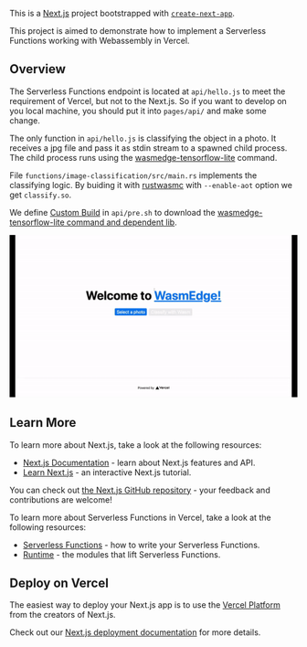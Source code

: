 This is a [Next.js](https://nextjs.org/) project bootstrapped with [`create-next-app`](https://github.com/vercel/next.js/tree/canary/packages/create-next-app).

This project is aimed to demonstrate how to implement a Serverless Functions working with Webassembly in Vercel.

## Overview

The Serverless Functions endpoint is located at `api/hello.js` to meet the requirement of Vercel, but not to the Next.js. So if you want to develop on you local machine, you should put it into `pages/api/` and make some change.

The only function in `api/hello.js` is classifying the object in a photo. It receives a jpg file and pass it as stdin stream to a spawned child process. The child process runs using the [wasmedge-tensorflow-lite](https://github.com/second-state/WasmEdge-tensorflow-tools) command.

File `functions/image-classification/src/main.rs` implements the classifying logic. By buiding it with [rustwasmc](https://github.com/second-state/rustwasmc) with `--enable-aot` option we get `classify.so`.

We define [Custom Build](https://vercel.com/docs/runtimes?query=vercel-build#advanced-usage/advanced-node-js-usage/custom-build-step-for-node-js) in `api/pre.sh` to download the [wasmedge-tensorflow-lite command and dependent lib](https://github.com/second-state/WasmEdge-tensorflow-tools#run-wasmedge-tensorflow-tools). 

![](/vercel-wasmedge-runtime.gif)


## Learn More

To learn more about Next.js, take a look at the following resources:

- [Next.js Documentation](https://nextjs.org/docs) - learn about Next.js features and API.
- [Learn Next.js](https://nextjs.org/learn) - an interactive Next.js tutorial.

You can check out [the Next.js GitHub repository](https://github.com/vercel/next.js/) - your feedback and contributions are welcome!

To learn more about Serverless Functions in Vercel, take a look at the following resources:

- [Serverless Functions](https://vercel.com/docs/serverless-functions/introduction) - how to write your Serverless Functions.
- [Runtime](https://vercel.com/docs/runtimes) - the modules that lift Serverless Functions.

## Deploy on Vercel

The easiest way to deploy your Next.js app is to use the [Vercel Platform](https://vercel.com/import?utm_medium=default-template&filter=next.js&utm_source=create-next-app&utm_campaign=create-next-app-readme) from the creators of Next.js.

Check out our [Next.js deployment documentation](https://nextjs.org/docs/deployment) for more details.
